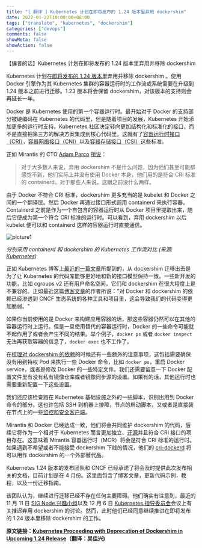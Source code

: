 ```yaml
---
title: "[ 翻译 ] Kubernetes 计划在即将发布的 1.24 版本里弃用 dockershim"
date: 2022-01-22T10:00:00+08:00
tags: ["translate", "kubernetes", "dockershim"]
categories: ["devops"]
comments: false
showMeta: false
showAction: false
---
```


【编者的话】Kubernetes 计划在即将发布的 1.24 版本里弃用并移除 dockershim

<!--more-->

Kubernetes 计划在[即将发布的 1.24 版本](https://kubernetes.io/blog/2022/01/07/kubernetes-is-moving-on-from-dockershim/)里弃用并移除 dockershim 。使用 Docker 引擎作为其 Kubernetes 集群的容器运行时的工作流或系统需要在升级到 1.24 版本之前进行迁移。1.23 版本将会保留 dockershim，对该版本的支持则会再延长一年。

Docker 是 Kubernetes 使用的第一个容器运行时。最开始对于 Docker 的支持部分被硬编码在 Kubernetes 的代码里，但是随着项目的发展，Kubernetes 开始添加更多的运行时支持。Kubernetes 社区决定转向更加结构化和标准化的接口，而不是直接把第三方的解决方案集成到核心代码里。这就有了[容器运行时接口（CRI）](https://github.com/kubernetes/cri-api)，[容器网络接口（CNI）](https://github.com/containernetworking/cni)以及[容器存储接口（CSI）](https://github.com/container-storage-interface/spec)这些标准。

正如 Mirantis 的 CTO [Adam Parco](https://www.linkedin.com/in/adamparco/) [所说](https://www.mirantis.com/blog/mirantis-to-take-over-support-of-kubernetes-dockershim-2/)：

> 对于大多数人来说，弃用 dockershim 不是什么问题，因为他们甚至可能都感觉不到，他们实际上并没有使用 Docker 本身，他们用的是符合 CRI 标准的 containerd。对于那些人来说，这跟之前没什么两样。

由于 Docker 不符合 CRI 标准，dockershim 更多充当的是 kubelet 和 Docker 之间的一个翻译层。然后 Docker 再通过接口形式调用 containerd 来执行容器。Containerd 之前是作为一个自包含的容器运行时从 Docker 项目里提取出来，随后它便成为第一个符合 CRI 标准的运行时。可以看到，弃用 dockershim 以后 kubelet 便可以和 containerd 这样的容器运行时直接通信。

![picture1](https://imgopt.infoq.com/fit-in/1200x2400/filters:quality(80)/filters:no_upscale()/news/2022/01/kubernetes-dockershim-removal/en/resources/1cri-containerd-1642536386693.png)

*分别采用 containerd 和 dockershim 的 Kubernetes 工作流对比 (来源: [Kubernetes](https://kubernetes.io/docs/tasks/administer-cluster/migrating-from-dockershim/check-if-dockershim-deprecation-affects-you/))*

正如 Kubernetes 博客上[最近的一篇文章](https://kubernetes.io/blog/2020/12/02/dockershim-faq/)所提到的，从 dockershim 迁移出去是为了让 Kubernetes 的代码库能够更好地和新的接口模型保持一致。一些新开发的功能，比如 cgroups v2 还有用户命名空间，它们和 dockershim 在很大程度上是不兼容的。正如最近这篇[博客文章](https://kubernetes.io/blog/2022/01/07/kubernetes-is-moving-on-from-dockershim/)的作者所说："对 Docker 和 dockershim 的依赖已经渗透到 CNCF 生态系统的各种工具和项目里，这会导致我们的代码变得更加脆弱。"

如果你当前使用的是 Docker 来构建应用容器的话，那这些容器仍然可以在其他的容器运行时上运行。但是一旦使用替代的容器运行时，Docker 的一些命令可能就不起作用了或者会产生不同的结果。举个例子，`docker ps` 或者 `docker inspect` 无法再获取容器的信息了，`docker exec` 也不工作了。

在[梳理对 dockershim 的依赖](https://kubernetes.io/docs/tasks/administer-cluster/migrating-from-dockershim/check-if-dockershim-deprecation-affects-you/)的时候还有一些额外的注意事项，这包括需要确保没有用到特权 Pod 来执行一些 Docker 命令，比如 `docker ps`，重启 Docker service，或者是修改 Docker 的一些特定文件。我们还需要留意一下 Docker 配置文件里有没有私有镜像仓库或者镜像同步源的设置。如果有的话，其他运行时也需要重新配置一下这些设置。

我们还应该检查跑在 Kubernetes 基础设施之外的一些脚本，识别出用到 Docker 命令的部分。这也许包括 SSH 到机器上排障，节点的启动脚本，又或者是直接装在节点上的一些[监控和安全客户端](https://kubernetes.io/docs/tasks/administer-cluster/migrating-from-dockershim/migrating-telemetry-and-security-agents/)。

Mirantis 和 Docker 已经达成一致，他们将会共同维护 dockershim 的代码，后续它将作为一个相对于 Kubernetes 而言更加独立、[开源](https://github.com/Mirantis/cri-dockerd)并且符合 CRI 接口的项目存在。这意味着 Mirantis 容器运行时（MCR）将会是符合 CRI 标准的运行时。如果遇到不希望或者不能接受 dockershim 下线的情况，他们的 [cri-dockerd](https://github.com/Mirantis/cri-dockerd) 将可以用作 dockershim 的一个外部替代品。

Kubernetes 1.24 版本的发布团队和 CNCF 已经承诺了将会及时提供此次发布相关的文档，目前计划是在 4 月份。这里面包含了博客文章，更新代码示例，教程，以及一份迁移指南。

该团队认为，继续进行迁移已经不存在任何主要障碍。他们确实有注意到，最近的 11 月 11 日 [SIG Node 兴趣小组](https://docs.google.com/document/d/1Ne57gvidMEWXR70OxxnRkYquAoMpt56o75oZtg-OeBg/edit#bookmark=id.r77y11bgzid)以及 12 月 6 日 [Kubernetes 指导委员会](https://docs.google.com/document/d/1qazwMIHGeF3iUh5xMJIJ6PDr-S3bNkT8tNLRkSiOkOU/edit#bookmark=id.m0ir406av7jx)会议上有关推迟弃用 dockershim 的讨论。然而，此时他们已经同意继续推进在即将发布的 1.24 版本里移除 dockershim 的工作。

**原文链接：[Kubernetes Proceeding with Deprecation of Dockershim in Upcoming 1.24 Release](https://www.infoq.com/news/2022/01/kubernetes-dockershim-removal/)（翻译：吴佳兴)**
